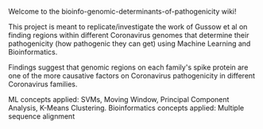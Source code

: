 Welcome to the bioinfo-genomic-determinants-of-pathogenicity wiki!

This project is meant to replicate/investigate the work of Gussow et al on finding regions within different Coronavirus genomes that determine their pathogenicity (how pathogenic they can get) using Machine Learning and Bioinformatics.

Findings suggest that genomic regions on each family's spike protein are one of the more causative factors on Coronavirus pathogenicity in different Coronavirus families.

ML concepts applied: SVMs, Moving Window, Principal Component Analysis, K-Means Clustering.
Bioinformatics concepts applied: Multiple sequence alignment
